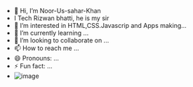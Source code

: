 - 👋 Hi, I’m Noor-Us-sahar-Khan
- I Tech Rizwan bhatti, he is my sir
- 👀 I’m interested in HTML,CSS.Javascrip and Apps making...
- 🌱 I’m currently learning ...
- 💞️ I’m looking to collaborate on ...
- 📫 How to reach me ...
- 😄 Pronouns: ...
- ⚡ Fun fact: ...
- ![image](https://github.com/user-attachments/assets/b95e3edd-ad28-48e6-bed5-a6e15c441642)


<!---
Noor-Us-Sahar/Noor-Us-Sahar is a ✨ special ✨ repository because its `README.md` (this file) appears on your GitHub profile.
You can click the Preview link to take a look at your changes.

